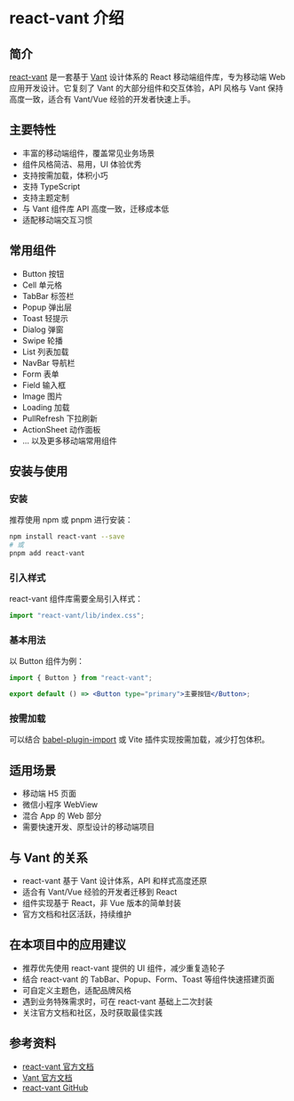 # react-vant 介绍

## 简介

[react-vant](https://react-vant.3lang.dev/) 是一套基于 [Vant](https://youzan.github.io/vant/#/zh-CN/) 设计体系的 React 移动端组件库，专为移动端 Web 应用开发设计。它复刻了 Vant 的大部分组件和交互体验，API 风格与 Vant 保持高度一致，适合有 Vant/Vue 经验的开发者快速上手。

## 主要特性

- 丰富的移动端组件，覆盖常见业务场景
- 组件风格简洁、易用，UI 体验优秀
- 支持按需加载，体积小巧
- 支持 TypeScript
- 支持主题定制
- 与 Vant 组件库 API 高度一致，迁移成本低
- 适配移动端交互习惯

## 常用组件

- Button 按钮
- Cell 单元格
- TabBar 标签栏
- Popup 弹出层
- Toast 轻提示
- Dialog 弹窗
- Swipe 轮播
- List 列表加载
- NavBar 导航栏
- Form 表单
- Field 输入框
- Image 图片
- Loading 加载
- PullRefresh 下拉刷新
- ActionSheet 动作面板
- ... 以及更多移动端常用组件

## 安装与使用

### 安装

推荐使用 npm 或 pnpm 进行安装：

```bash
npm install react-vant --save
# 或
pnpm add react-vant
```

### 引入样式

react-vant 组件库需要全局引入样式：

```js
import "react-vant/lib/index.css";
```

### 基本用法

以 Button 组件为例：

```jsx
import { Button } from "react-vant";

export default () => <Button type="primary">主要按钮</Button>;
```

### 按需加载

可以结合 [babel-plugin-import](https://github.com/ant-design/babel-plugin-import) 或 Vite 插件实现按需加载，减少打包体积。

## 适用场景

- 移动端 H5 页面
- 微信小程序 WebView
- 混合 App 的 Web 部分
- 需要快速开发、原型设计的移动端项目

## 与 Vant 的关系

- react-vant 基于 Vant 设计体系，API 和样式高度还原
- 适合有 Vant/Vue 经验的开发者迁移到 React
- 组件实现基于 React，非 Vue 版本的简单封装
- 官方文档和社区活跃，持续维护

## 在本项目中的应用建议

- 推荐优先使用 react-vant 提供的 UI 组件，减少重复造轮子
- 结合 react-vant 的 TabBar、Popup、Form、Toast 等组件快速搭建页面
- 可自定义主题色，适配品牌风格
- 遇到业务特殊需求时，可在 react-vant 基础上二次封装
- 关注官方文档和社区，及时获取最佳实践

## 参考资料

- [react-vant 官方文档](https://react-vant.3lang.dev/)
- [Vant 官方文档](https://youzan.github.io/vant/#/zh-CN/)
- [react-vant GitHub](https://github.com/3lang3/react-vant)
